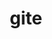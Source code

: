---
category: 4-letters
denotation: null
name: gite
reference_link: https://www.etymonline.com/word/gite
root_language: null
root_name: null
title: gite
type: free
word_sums:
- respelling: gite
  sum: 'Gite + '
---